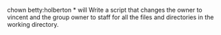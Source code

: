 chown betty:holberton * will Write a script that changes the owner to vincent and the group owner to staff for all the files and directories in the working directory.
